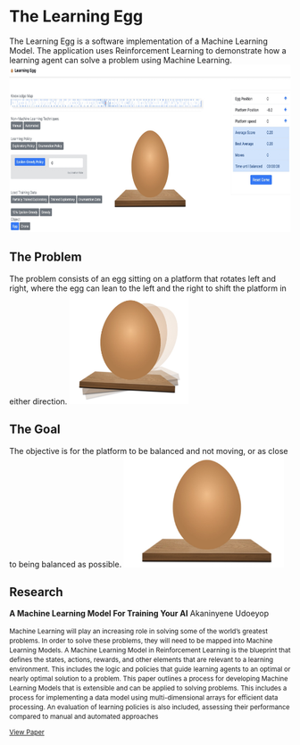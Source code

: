 # The Learning Egg

The Learning Egg is a software implementation of a Machine Learning Model. The application uses Reinforcement Learning to demonstrate how a learning agent can solve a problem using Machine Learning.
<img src="images/dashboard.jpg" height="300px">


## The Problem

The problem consists of an egg sitting on a platform that rotates left and right, where the egg can lean to the left and the right to shift the platform in either direction.
<img src="images/learning-egg.jpg" height="200px">

## The Goal

The objective is for the platform to be balanced and not moving, or as close to being balanced as possible.
<img src="images/balanced-egg.jpg" height="200px">


## Research

**A Machine Learning Model For Training Your AI**
Akaninyene Udoeyop

<small>Machine Learning will play an increasing role in solving some of the world’s greatest problems. In order to solve these problems, they will need to be mapped into Machine Learning Models.  A Machine Learning Model in Reinforcement Learning is the blueprint that defines the states, actions, rewards, and other elements that are relevant to a learning environment. This includes the logic and policies that guide learning agents to an optimal or nearly optimal solution to a problem. This paper outlines a process for developing Machine Learning Models that is extensible and can be applied to solving problems. This includes a process for implementing a data model using multi-dimensional arrays for efficient data processing. An evaluation of learning policies is also included, assessing their performance compared to manual and automated approaches

[View Paper](https://akaninyene.com)